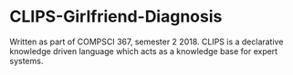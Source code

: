 # CLIPS-Girlfriend-Diagnosis
Written as part of COMPSCI 367, semester 2 2018. CLIPS is a declarative knowledge driven language which acts as a knowledge base for expert systems.
